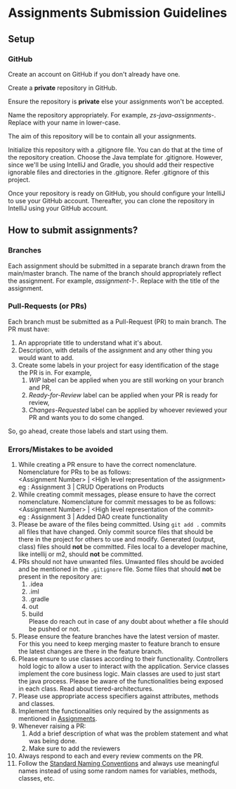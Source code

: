 # Assignments Submission Guidelines

## Setup

### GitHub

Create an account on GitHub if you don't already have one.

Create a **private** repository in GitHub.

Ensure the repository is **private** else your assignments won't be accepted.

Name the repository appropriately. For example, _zs-java-assignments-<your-name>_. 
Replace _<your-name>_ with your name in lower-case.

The aim of this repository will be to contain all your assignments.

Initialize this repository with a .gitignore file. You can do that at the time of the repository creation. 
Choose the Java template for .gitignore. However, since we'll be using IntelliJ and Gradle, you should add their 
respective ignorable files and directories in the .gitignore. Refer .gitignore of this project.

Once your repository is ready on GitHub, you should configure your IntelliJ to use your GitHub account. 
Thereafter, you can clone the repository in IntelliJ using your GitHub account.

## How to submit assignments?

### Branches

Each assignment should be submitted in a separate branch drawn from the main/master branch.
The name of the branch should appropriately reflect the assignment.
For example, _assignment-1-<title-or-feature>_. Replace _<title-or-feature>_ with the title of the assignment.

### Pull-Requests (or PRs)

Each branch must be submitted as a Pull-Request (PR) to main branch. The PR must have:
1. An appropriate title to understand what it's about.
2. Description, with details of the assignment and any other thing you would want to add.
3. Create some labels in your project for easy identification of the stage the PR is in. 
   For example,
   1. _WIP_ label can be applied when you are still working on your branch and PR,
   2. _Ready-for-Review_ label can be applied when your PR is ready for review,
   3. _Changes-Requested_ label can be applied by whoever reviewed your PR and wants you to do some changed.

So, go ahead, create those labels and start using them.

### Errors/Mistakes to be avoided

1. While creating a PR ensure to have the correct nomenclature. Nomenclature for PRs to be as follows: <br>
   &lt;Assignment Number&gt; | &lt;High level representation of the assignment&gt; <br>
   eg : Assignment 3 | CRUD Operations on Products
2. While creating commit messages, please ensure to have the correct nomenclature.
   Nomenclature for commit messages to be as follows: <br>
   &lt;Assignment Number&gt; | &lt;High level representation of the commit&gt; <br>
   eg : Assignment 3 | Added DAO create functionality
3. Please be aware of the files being committed. Using `git add .` commits all files that have changed. 
   Only commit source files that should be there in the project for others to use and modify. 
   Generated (output, class) files should **not** be committed. Files local to a developer machine, like intellij or m2, 
   should **not** be committed.
4. PRs should not have unwanted files. Unwanted files should be avoided and be mentioned in the `.gitignore` file.
   Some files that should **not** be present in the repository are:
   1. .idea
   2. .iml
   3. .gradle
   4. out
   5. build
   <br>Please do reach out in case of any doubt about whether a file should be pushed or not.
5. Please ensure the feature branches have the latest version of master. For this you need to keep merging master to 
   feature branch to ensure the latest changes are there in the feature branch.
6. Please ensure to use classes according to their functionality. Controllers hold logic to allow a user to interact 
   with the application. Service classes implement the core business logic. Main classes are used to just start the java 
   process. Please be aware of the functionalities being exposed in each class. Read about tiered-architectures.
7. Please use appropriate access specifiers against attributes, methods and classes.
8. Implement the functionalities only required by the assignments as mentioned in 
   [Assignments](https://github.com/ujjawalmisra/learning-java/blob/main/documents/Assignments.md).
9. Whenever raising a PR: <br>
   1. Add a brief description of what was the problem statement and what was being done.
   2. Make sure to add the reviewers
10. Always respond to each and every review comments on the PR.
11. Follow the [Standard Naming Conventions](https://www.oracle.com/java/technologies/javase/codeconventions-namingconventions.html) 
    and always use meaningful names instead of using some random names for variables, methods, classes, etc.

